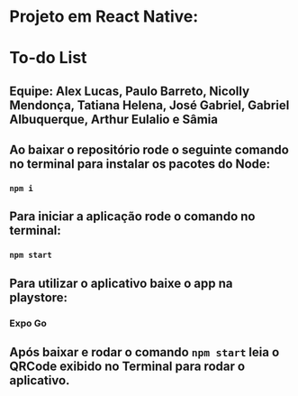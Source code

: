 # Projeto em React Native:
# To-do List
## Equipe: Alex Lucas, Paulo Barreto, Nicolly Mendonça, Tatiana Helena, José Gabriel, Gabriel Albuquerque, Arthur Eulalio e Sâmia

## Ao baixar o repositório rode o seguinte comando no terminal para instalar os pacotes do Node:
### `npm i`

## Para iniciar a aplicação rode o comando no terminal:

### `npm start`

## Para utilizar o aplicativo baixe o app na playstore:
### Expo Go

## Após baixar e rodar o comando `npm start` leia o QRCode exibido no Terminal para rodar o aplicativo.